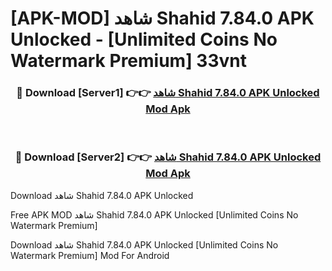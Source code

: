 # [APK-MOD] شاهد Shahid 7.84.0 APK Unlocked - [Unlimited Coins No Watermark Premium] 33vnt



<div align="center">
<h3>🔴 Download [Server1] 👉👉 <a href="https://momento.my/?title=شاهد_Shahid_7.84.0_APK_Unlocked">شاهد Shahid 7.84.0 APK Unlocked Mod Apk</a></h3><br>

<h3>🔴 Download [Server2] 👉👉 <a href="https://momento.my/?title=شاهد_Shahid_7.84.0_APK_Unlocked">شاهد Shahid 7.84.0 APK Unlocked Mod Apk</a></h3>
</div>



Download شاهد Shahid 7.84.0 APK Unlocked 

Free APK MOD شاهد Shahid 7.84.0 APK Unlocked [Unlimited Coins No Watermark Premium]

Download شاهد Shahid 7.84.0 APK Unlocked [Unlimited Coins No Watermark Premium] Mod For Android
